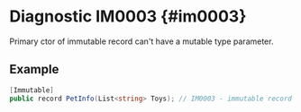 ﻿# Diagnostic IM0003 {#im0003}

Primary ctor of immutable record can't have a mutable type parameter.

## Example
```csharp
[Immutable]
public record PetInfo(List<string> Toys); // IM0003 - immutable record can't have a mutable parameter.
```
